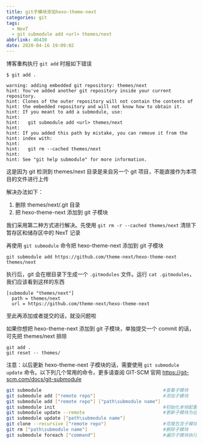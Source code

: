 ```yaml
---
title: git子模块添加hexo-theme-next
categories: git
tags:
  - NexT
  - git submodule add <url> themes/next
abbrlink: 46430
date: 2020-04-16 19:09:02
---
```


博客重构执行 `git add` 时报如下错误

```
$ git add .

warning: adding embedded git repository: themes/next
hint: You've added another git repository inside your current repository.
hint: Clones of the outer repository will not contain the contents of
hint: the embedded repository and will not know how to obtain it.
hint: If you meant to add a submodule, use:
hint:
hint:   git submodule add <url> themes/next
hint:
hint: If you added this path by mistake, you can remove it from the
hint: index with:
hint:
hint:   git rm --cached themes/next
hint:
hint: See "git help submodule" for more information.
```
<!-- more -->

这是因为 git 检测到 themes/next 目录是来自另一个 git 项目，不能直接作为本项目的文件进行上传

解决办法如下：
1. 删除 themes/next/.git 目录
2. 把 hexo-theme-next 添加到 git 子模块

我们采用第二种方式进行解决。先使用 `git rm -r --cached themes/next` 清除下暂存区和储存区中的 NexT 记录

再使用 `git submodule` 命令把 hexo-theme-next 添加到 git 子模块

```git
git submodule add https://github.com/theme-next/hexo-theme-next themes/next
```

执行后，git 会在根目录下生成一个 `.gitmodules` 文件。运行 `cat .gitmodules`，我们应该看到这样的东西

```git
[submodule "themes/next"]
  path = themes/next
  url = https://github.com/theme-next/hexo-theme-next
```

至此再添加或者提交的话，就没问题啦

如果你想把 hexo-theme-next 添加到 git 子模块，单独提交一个 commit 的话，可先把 themes/next 排除
```git
git add .
git reset -- themes/
```

注意：以后更新 hexo-theme-next 子模块的话，需要使用 `git submodule update` 命令。以下列几个常用的命令，更多请查阅 GIT-SCM 官网 https://git-scm.com/docs/git-submodule

```bash
git submodule                                             #查看子模块
git submodule add ["remote repo"]                         #添加子模块
git submodule add ["remote repo"] ["path\submodule name"]
git submodule init                                        #初始化本地配置文件
git submodule update --remote                             #更新子模块为远程项目的最新版本
git submodule update ["path\submodule name"]
git clone --recursive ["remote repo"]                     #克隆包含子模块的仓库
git rm ["path\submodule name"]                            #删除子模块
git submodule foreach ["command"]                         #遍历子模块执行同样的命令
```
